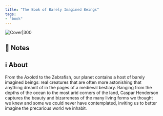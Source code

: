 ```yaml
---
title: "The Book of Barely Imagined Beings"
tags: 
- "book"
---
```


![Cover|300](https://i.gr-assets.com/images/S/compressed.photo.goodreads.com/books/1358299908l/13562662.jpg)

## 📝 Notes



## ℹ️ About

From the Axolotl to the Zebrafish, our planet contains a host of barely imagined beings: real creatures that are often more astonishing that anything dreamt of in the pages of a medieval bestiary. Ranging from the depths of the ocean to the most arid corners of the land, Caspar Henderson captures the beauty and bizarreness of the many living forms we thought we knew and some we could never have contemplated, inviting us to better imagine the precarious world we inhabit.